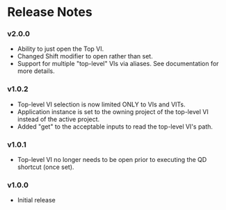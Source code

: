 # Release Notes

### v2.0.0
- Ability to just open the Top VI.
- Changed Shift modifier to open rather than set.
- Support for multiple "top-level" VIs via aliases. See documentation for more details.

### v1.0.2
- Top-level VI selection is now limited ONLY to VIs and VITs.
- Application instance is set to the owning project of the top-level VI instead of the active project.
- Added "get" to the acceptable inputs to read the top-level VI's path.

### v1.0.1
- Top-level VI no longer needs to be open prior to executing the QD shortcut (once set).

### v1.0.0
- Initial release